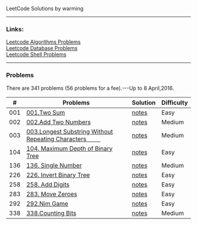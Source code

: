 LeetCode Solutions by warming  

---

### Links:
[Leetcode Algorithms Problems](https://leetcode.com/problemset/algorithms/)  
[Leetcode Database Problems](https://leetcode.com/problemset/database/)  
[Leetcode Shell Problems](https://leetcode.com/problemset/shell/)  


---

### Problems

There are 341 problems (56 problems for a fee).---Up to 8 April,2016.   


| \# | Problems | Solution | Difficulty |  
|----|----------|----------|------------|
| 001 | [001.Two Sum](https://leetcode.com/problems/Two-Sum/) | [notes](./LeetCode/src/algorithm/001.Two_Sum/) | Easy |
| 002 | [002.Add Two Numbers](https://leetcode.com/problems/Add-Two-Numbers/) | [notes](./LeetCode/src/algorithm/002.Add_Two_Numbers/) | Medium |
| 003 | [003.Longest Substring Without Repeating Characters &nbsp;&nbsp;&nbsp;&nbsp;&nbsp;&nbsp;&nbsp;&nbsp;](https://leetcode.com/problems/longest-substring-without-repeating-characters/) | [notes](./LeetCode/src/algorithm/003.Longest_Substring_Without_Repeating_Characters/) | Medium |
| 104 | [104. Maximum Depth of Binary Tree](https://leetcode.com/problems/maximum-depth-of-binary-tree/) | [notes](./LeetCode/src/algorithm/003.Longest_Substring_Without_Repeating_Characters) | Easy |
| 136 | [136. Single Number](https://leetcode.com/problems/single-number/) | [notes](./LeetCode/src/algorithm/136.Single_Number/) | Medium |
| 226 | [226. Invert Binary Tree](https://leetcode.com/problems/invert-binary-tree/) | [notes](./LeetCode/src/algorithm/226.InvertBinaryTree/) | Easy |
| 258 | [258. Add Digits](https://leetcode.com/problems/add-digits/) | [notes](./LeetCode/src/algorithm/258.Add_Digits/) | Easy |
| 283 | [283. Move Zeroes](https://leetcode.com/problems/move-zeroes/) | [notes](./LeetCode/src/algorithm/283.mowing_zeroes/) | Easy |
| 292 | [292.Nim Game](https://leetcode.com/problems/nim-game/) | [notes](./LeetCode/src/algorithm/292.Nim_Game) | Easy |
| 338 | [338.Counting Bits](https://leetcode.com/problems/counting-bits/) | [notes](./LeetCode/src/algorithm/338.Counting_Bits/) | Medium |
